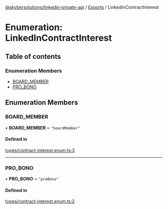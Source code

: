 [@skybersolutions/linkedin-private-api](../README.md) / [Exports](../modules.md) / LinkedInContractInterest

# Enumeration: LinkedInContractInterest

## Table of contents

### Enumeration Members

- [BOARD\_MEMBER](LinkedInContractInterest.md#board_member)
- [PRO\_BONO](LinkedInContractInterest.md#pro_bono)

## Enumeration Members

### BOARD\_MEMBER

• **BOARD\_MEMBER** = ``"boardMember"``

#### Defined in

[types/contract-interest.enum.ts:3](https://github.com/SkyberSolutions/linkedin-private-api/blob/c247a0c/src/types/contract-interest.enum.ts#L3)

___

### PRO\_BONO

• **PRO\_BONO** = ``"proBono"``

#### Defined in

[types/contract-interest.enum.ts:2](https://github.com/SkyberSolutions/linkedin-private-api/blob/c247a0c/src/types/contract-interest.enum.ts#L2)
